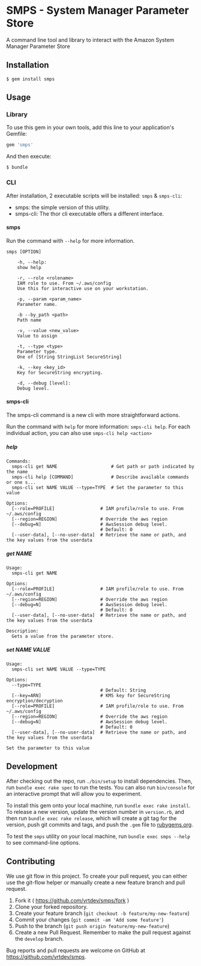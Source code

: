 # SMPS - System Manager Parameter Store

A command line tool and library to interact with the Amazon System Manager Parameter Store

## Installation

    $ gem install smps

## Usage

### Library

To use this gem in your own tools, add this line to your application's Gemfile:

```ruby
gem 'smps'
```

And then execute:

    $ bundle

### CLI

After installation, 2 executable scripts will be installed: `smps` & `smps-cli`:

- smps: the simple version of this utility.
- smps-cli: The thor cli executable offers a different interface.

#### smps

Run the command with `--help` for more information.

```
smps [OPTION]

    -h, --help:
    show help

    -r, --role <rolename>
    IAM role to use. From ~/.aws/config
    Use this for interactive use on your workstation.

    -p, --param <param_name>
    Parameter name.

    -b --by_path <path>
    Path name

    -v, --value <new_value>
    Value to assign

    -t, --type <type>
    Parameter type.
    One of [String StringList SecureString]

    -k, --key <key_id>
    Key for SecureString encrypting.

    -d, --debug [level]:
    Debug level.
```

#### smps-cli

The smps-cli command is a new cli with more straightforward actions.

Run the command with `help` for more information: `smps-cli help`. For each individual action,
you can also use `smps-cli help <action>`

##### help

```
Commands:
  smps-cli get NAME                    # Get path or path indicated by the name
  smps-cli help [COMMAND]              # Describe available commands or one s...
  smps-cli set NAME VALUE --type=TYPE  # Set the parameter to this value

Options:
  [--role=PROFILE]                 # IAM profile/role to use. From ~/.aws/config
  [--region=REGION]                # Override the aws region
  [--debug=N]                      # AwsSession debug level.
                                   # Default: 0
  [--user-data], [--no-user-data]  # Retrieve the name or path, and the key values from the userdata
```

##### get NAME

```
Usage:
  smps-cli get NAME

Options:
  [--role=PROFILE]                 # IAM profile/role to use. From ~/.aws/config
  [--region=REGION]                # Override the aws region
  [--debug=N]                      # AwsSession debug level.
                                   # Default: 0
  [--user-data], [--no-user-data]  # Retrieve the name or path, and the key values from the userdata

Description:
  Gets a value from the parameter store.
```

##### set NAME VALUE

```
Usage:
  smps-cli set NAME VALUE --type=TYPE

Options:
  --type=TYPE
                                   # Default: String
  [--key=ARN]                      # KMS key for SecureString encryption/decryption
  [--role=PROFILE]                 # IAM profile/role to use. From ~/.aws/config
  [--region=REGION]                # Override the aws region
  [--debug=N]                      # AwsSession debug level.
                                   # Default: 0
  [--user-data], [--no-user-data]  # Retrieve the name or path, and the key values from the userdata

Set the parameter to this value
```

## Development

After checking out the repo, run `./bin/setup` to install dependencies. Then, run `bundle exec rake spec` to run the tests. You can also run `bin/console` for an interactive prompt that will allow you to experiment.

To install this gem onto your local machine, run `bundle exec rake install`. To release a new version, update the version number in `version.rb`, and then run `bundle exec rake release`, which will create a git tag for the version, push git commits and tags, and push the `.gem` file to [rubygems.org](https://rubygems.org).

To test the `smps` utility on your local machine, run `bundle exec smps --help` to see command-line options.

## Contributing

We use git flow in this project. To create your pull request, you can either use the git-flow helper or
manually create a new feature branch and pull request.

1. Fork it ( https://github.com/vrtdev/smps/fork )
2. Clone your forked repository.
3. Create your feature branch (`git checkout -b feature/my-new-feature`)
4. Commit your changes (`git commit -am 'Add some feature'`)
5. Push to the branch (`git push origin feature/my-new-feature`)
6. Create a new Pull Request. Remember to make the pull request against the `develop` branch.

Bug reports and pull requests are welcome on GitHub at https://github.com/vrtdev/smps.
